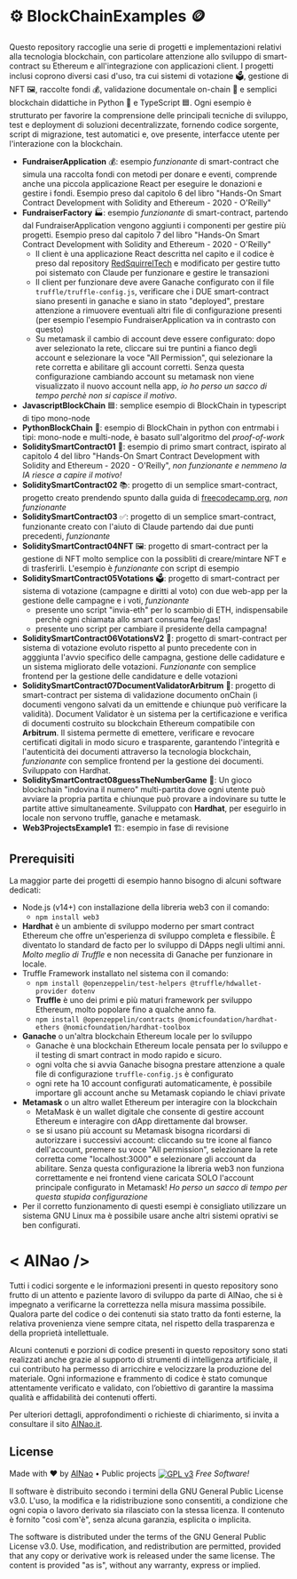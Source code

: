 # ⚙️ BlockChainExamples 🪙


Questo repository raccoglie una serie di progetti e implementazioni relativi alla tecnologia blockchain, con particolare attenzione allo sviluppo di smart-contract su Ethereum e all'integrazione con applicazioni client. I progetti inclusi coprono diversi casi d'uso, tra cui sistemi di votazione 🗳️, gestione di NFT 🖼️, raccolte fondi 💰, validazione documentale on-chain 📄 e semplici blockchain didattiche in Python 🐍 e TypeScript 🟦. Ogni esempio è strutturato per favorire la comprensione delle principali tecniche di sviluppo, test e deployment di soluzioni decentralizzate, fornendo codice sorgente, script di migrazione, test automatici e, ove presente, interfacce utente per l'interazione con la blockchain.



- **FundraiserApplication** 💰: esempio *funzionante* di smart-contract che simula una raccolta fondi con metodi per donare e eventi, comprende anche una piccola applicazione React per eseguire le donazioni e gestire i fondi. Esempio preso dal capitolo 6 del libro "Hands-On Smart Contract Development with Solidity and Ethereum - 2020 - O'Reilly"
- **FundraiserFactory** 🏭: esempio *funzionante* di smart-contract, partendo dal FundraiserApplication vengono aggiunti i componenti per gestire più progetti. Esempio preso dal capitolo 7 del libro "Hands-On Smart Contract Development with Solidity and Ethereum - 2020 - O'Reilly"
    - Il client è una applicazione React descritta nel capito e il codice è preso dal repository [RedSquirrelTech](https://github.com/RedSquirrelTech/hoscdev/tree/master/chapter-7/fundraiser) e modificato per gestire tutto poi sistemato con Claude per funzionare e gestire le transazioni
    - Il client per funzionare deve avere Ganache configurato con il file `truffle/truffle-config.js`, verificare che i DUE smart-contract siano presenti in ganache e siano in stato "deployed", prestare attenzione a rimuovere eventuali altri file di configurazione presenti (per esempio l'esempio FundraiserApplication va in contrasto con questo)
    - Su metamask il cambio di account deve essere configurato: dopo aver selezionato la rete, cliccare sui tre puntini a fianco degli account e selezionare la voce "All Permission", qui selezionare la rete corretta e abilitare gli account corretti. Senza questa configurazione cambiando account su metamask non viene visualizzato il nuovo account nella app, *io ho perso un sacco di tempo perchè non si capisce il motivo*.
- **JavascriptBlockChain** 🟦: semplice esempio di BlockChain in typescript di tipo mono-node
- **PythonBlockChain** 🐍: esempio di BlockChain in python con entrmabi i tipi: mono-node e multi-node, è basato sull'algoritmo del *proof-of-work*
- **SoliditySmartContract01** 📝: esempio di primo smart contract, ispirato al capitolo 4 del libro "Hands-On Smart Contract Development with Solidity and Ethereum - 2020 - O'Reilly", *non funzionante e nemmeno la IA riesce a capire il motivo!*
- **SoliditySmartContract02** 📚: progetto di un semplice smart-contract, progetto creato prendendo spunto dalla guida di [freecodecamp.org](https://www.freecodecamp.org/italian/news/la-guida-completa-allo-sviluppo-completo-di-ethereum/), *non funzionante*
- **SoliditySmartContract03** ✅: progetto di un semplice smart-contract, funzionante creato con l'aiuto di Claude partendo dai due punti precedenti, *funzionante*
- **SoliditySmartContract04NFT** 🖼️: progetto di smart-contract per la gestione di NFT molto semplice con la possibliti di creare/mintare NFT e di trasferirli. L'esempio è *funzionante* con script di esempio 
- **SoliditySmartContract05Votations** 🗳️: progetto di smart-contract per sistema di votazione (campagne e diritti al voto) con due web-app per la gestione delle campagne e i voti, *funzionante*
    - presente uno script "invia-eth" per lo scambio di ETH, indispensabile perchè ogni chiamata allo smart consuma fee/gas!
    - presente uno script per cambiare il presidente della campagna!
- **SoliditySmartContract06VotationsV2** 👥: progetto di smart-contract per sistema di votazione evoluto rispetto al punto precedente con in agggiunta l'avvio specifico delle campagna, gestione delle cadidature e un sistema migliorato delle votazioni. *Funzionante* con semplice frontend per la gestione delle candidature e delle votazioni
- **SoliditySmartContract07DocumentValidatorArbitrum** 📎: progetto di smart-contract per sistema di validazione documento onChain (i documenti vengono salvati da un emittende e chiunque può verificare la validità). Document Validator è un sistema per la certificazione e verifica di documenti costruito su blockchain Ethereum compatibile con **Arbitrum**. Il sistema permette di emettere, verificare e revocare certificati digitali in modo sicuro e trasparente, garantendo l'integrità e l'autenticità dei documenti attraverso la tecnologia blockchain, *funzionante* con semplice frontend per la gestione dei documenti. Sviluppato con Hardhat.
- **SoliditySmartContract08guessTheNumberGame** 🎲: Un gioco blockchain "indovina il numero" multi-partita dove ogni utente può avviare la propria partita e chiunque può provare a indovinare su tutte le partite attive simultaneamente. Sviluppato con **Hardhat**, per eseguirlo in locale non servono truffle, ganache e metamask.
- **Web3ProjectsExample1** 🏗️: esempio in fase di revisione


## Prerequisiti
La maggior parte dei progetti di esempio hanno bisogno di alcuni software dedicati: 
- Node.js (v14+) con installazione della libreria web3 con il comando:
    - `npm install web3`
- **Hardhat** è un ambiente di sviluppo moderno per smart contract Ethereum che offre un'esperienza di sviluppo completa e flessibile. È diventato lo standard de facto per lo sviluppo di DApps negli ultimi anni. *Molto meglio di Truffle* e non necessita di Ganache per funzionare in locale. 
- Truffle Framework installato nel sistema con il comando:
    - `npm install @openzeppelin/test-helpers @truffle/hdwallet-provider dotenv`
    - **Truffle** è uno dei primi e più maturi framework per sviluppo Ethereum, molto popolare fino a qualche anno fa.
    - `npm install @openzeppelin/contracts @nomicfoundation/hardhat-ethers @nomicfoundation/hardhat-toolbox`
- **Ganache** o un'altra blockchain Ethereum locale per lo sviluppo
    - Ganache è una blockchain Ethereum locale pensata per lo sviluppo e il testing di smart contract in modo rapido e sicuro.
    - ogni volta che si avvia Ganache bisogna prestare attenzione a quale file di configurazione `truffle-config.js` è configurato
    - ogni rete ha 10 account configurati automaticamente, è possibile importare gli account anche su Metamask copiando le chiavi private
- **Metamask** o un altro wallet Ethereum per interagire con la blockchain
    - MetaMask è un wallet digitale che consente di gestire account Ethereum e interagire con dApp direttamente dal browser.
    - se si usano più account su Metamask bisogna ricordarsi di autorizzare i successivi account: cliccando su tre icone al fianco dell'account, premere su voce "All permission", selezionare la rete corretta come "localhost:3000" e selezionare gli account da abilitare. Senza questa configurazione la libreria web3 non funziona correttamente e nei frontend viene caricata SOLO l'account principale configurato in Metamask! *Ho perso un sacco di tempo per questa stupida configurazione* 
- Per il corretto funzionamento di questi esempi è consigliato utilizzare un sistema GNU Linux ma è possibile usare anche altri sistemi oprativi se ben configurati.


# &lt; AlNao /&gt;
Tutti i codici sorgente e le informazioni presenti in questo repository sono frutto di un attento e paziente lavoro di sviluppo da parte di AlNao, che si è impegnato a verificarne la correttezza nella misura massima possibile. Qualora parte del codice o dei contenuti sia stato tratto da fonti esterne, la relativa provenienza viene sempre citata, nel rispetto della trasparenza e della proprietà intellettuale. 


Alcuni contenuti e porzioni di codice presenti in questo repository sono stati realizzati anche grazie al supporto di strumenti di intelligenza artificiale, il cui contributo ha permesso di arricchire e velocizzare la produzione del materiale. Ogni informazione e frammento di codice è stato comunque attentamente verificato e validato, con l’obiettivo di garantire la massima qualità e affidabilità dei contenuti offerti. 


Per ulteriori dettagli, approfondimenti o richieste di chiarimento, si invita a consultare il sito [AlNao.it](https://www.alnao.it/).


## License
Made with ❤️ by <a href="https://www.alnao.it">AlNao</a>
&bull; 
Public projects 
<a href="https://www.gnu.org/licenses/gpl-3.0"  valign="middle"> <img src="https://img.shields.io/badge/License-GPL%20v3-blue?style=plastic" alt="GPL v3" valign="middle" /></a>
*Free Software!*


Il software è distribuito secondo i termini della GNU General Public License v3.0. L'uso, la modifica e la ridistribuzione sono consentiti, a condizione che ogni copia o lavoro derivato sia rilasciato con la stessa licenza. Il contenuto è fornito "così com'è", senza alcuna garanzia, esplicita o implicita.


The software is distributed under the terms of the GNU General Public License v3.0. Use, modification, and redistribution are permitted, provided that any copy or derivative work is released under the same license. The content is provided "as is", without any warranty, express or implied.
